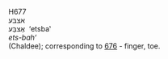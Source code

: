 <body>
  <p>H677<br>  אצבּע  <br> אֶצבַּע  ‎  ‘etsba‛  <br><i>ets-bah‘ </i><br>(Chaldee); corresponding to <a href="h0676.htm">676</a>  - finger, toe.<br></p>
 </body>